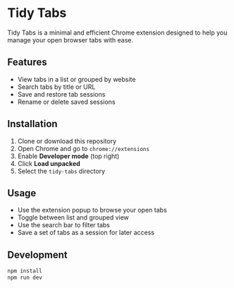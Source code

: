 # Tidy Tabs

Tidy Tabs is a minimal and efficient Chrome extension designed to help you manage your open browser tabs with ease.

## Features

- View tabs in a list or grouped by website
- Search tabs by title or URL
- Save and restore tab sessions
- Rename or delete saved sessions

## Installation

1. Clone or download this repository
2. Open Chrome and go to `chrome://extensions`
3. Enable **Developer mode** (top right)
4. Click **Load unpacked**
5. Select the `tidy-tabs` directory

## Usage

- Use the extension popup to browse your open tabs
- Toggle between list and grouped view
- Use the search bar to filter tabs
- Save a set of tabs as a session for later access

## Development

```bash
npm install
npm run dev
